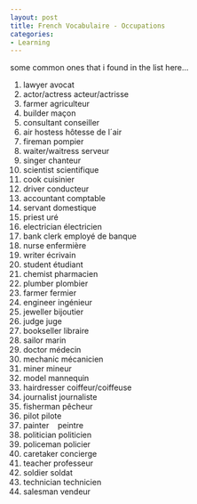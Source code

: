 ```yaml
---
layout: post
title: French Vocabulaire - Occupations
categories:
- Learning
---
```



some common ones that i found in the list here...

1. lawyer avocat
2. actor/actress acteur/actrisse
3. farmer agriculteur
4. builder maçon
5. consultant conseiller
6. air hostess hôtesse de l´air
7. fireman pompier
8. waiter/waitress serveur
9. singer chanteur
10. scientist scientifique
11. cook cuisinier
12. driver conducteur
13. accountant comptable
14. servant domestique
15. priest uré
16. electrician électricien
17. bank clerk employé de banque
18. nurse enfermière
19. writer écrivain
20. student étudiant
21. chemist pharmacien
22. plumber plombier
23. farmer fermier
24. engineer ingénieur
25. jeweller bijoutier
26. judge juge
27. bookseller libraire
28. sailor marin
29. doctor médecin
30. mechanic mécanicien
31. miner mineur
32. model mannequin
33. hairdresser coiffeur/coiffeuse
34. journalist journaliste
35. fisherman pêcheur
36. pilot pilote
37. painter    peintre
38. politician politicien
39. policeman policier
40. caretaker concierge
41. teacher professeur
42. soldier soldat
43. technician technicien
44. salesman vendeur
